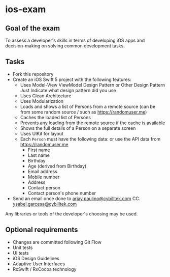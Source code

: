 # ios-exam

## Goal of the exam ##
To assess a developer's skills in terms of developing iOS apps and decision-making on solving common development tasks.

## Tasks ##

- Fork this repository
- Create an iOS Swift 5 project with the following features:
    - Uses Model-View ViewModel Design Pattern or Other Design Pattern Just Indicate what design pattern did you use
    - Uses Clean Architecture
    - Uses Modularization
    - Loads and shows a list of Persons from a remote source (can be from some random source / such as https://randomuser.me)
    - Caches the loaded list of Persons
    - Prevents any loading from the remote source if the cache is available
    - Shows the full details of a Person on a separate screen
    - Uses UIKit for layout
    - Each `Person` must have the following data: or use the API data  from https://randomuser.me
        - First name
        - Last name
        - Birthday
        - Age (derived from Birthday)
        - Email address
        - Mobile number
        - Address
        - Contact person
        - Contact person's phone number
- Send an email once done to arjay.paulino@cybilltek.com  CC. ysabel.garcesa@cybilltek.com

Any libraries or tools of the developer's choosing may be used.

## Optional requirements ##

- Changes are committed following Git Flow
- Unit tests
- UI tests
- iOS Design Guidelines
- Adaptive User Interfaces
- RxSwift / RxCocoa technology
